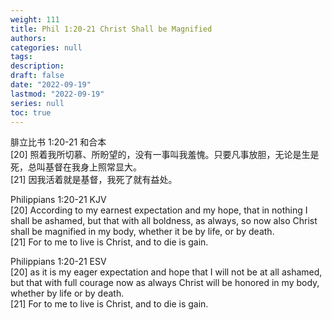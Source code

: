 ```yaml
---
weight: 111
title: Phil 1:20-21 Christ Shall be Magnified
authors:
categories: null
tags:
description: 
draft: false
date: "2022-09-19"
lastmod: "2022-09-19"
series: null
toc: true
---
```

腓立比书 1:20-21 和合本  
[20] 照着我所切慕、所盼望的，没有一事叫我羞愧。只要凡事放胆，无论是生是死，总叫基督在我身上照常显大。   
[21] 因我活着就是基督，我死了就有益处。

Philippians 1:20-21 KJV    
[20] According to my earnest expectation and my hope, that in nothing I shall be ashamed, but that with all boldness, as always, so now also Christ shall be magnified in my body, whether it be by life, or by death.  
[21] For to me to live is Christ, and to die is gain.  

Philippians 1:20-21 ESV  
[20] as it is my eager expectation and hope that I will not be at all ashamed, but that with full courage now as always Christ will be honored in my body, whether by life or by death.   
[21] For to me to live is Christ, and to die is gain.

<!--more-->

